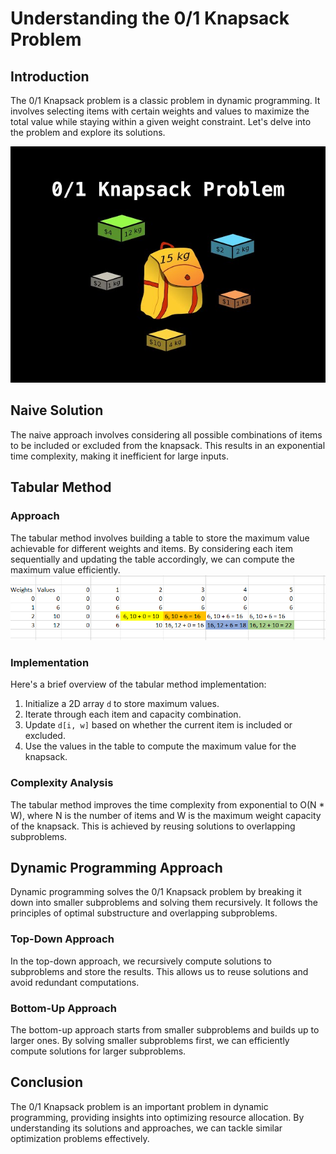 # Understanding the 0/1 Knapsack Problem

## Introduction
The 0/1 Knapsack problem is a classic problem in dynamic programming. It involves selecting items with certain weights and values to maximize the total value while staying within a given weight constraint. Let's delve into the problem and explore its solutions.


![0/1 KnapSack Bag Picture](knapsackbag.jpg)

## Naive Solution
The naive approach involves considering all possible combinations of items to be included or excluded from the knapsack. This results in an exponential time complexity, making it inefficient for large inputs.

## Tabular Method
### Approach
The tabular method involves building a table to store the maximum value achievable for different weights and items. By considering each item sequentially and updating the table accordingly, we can compute the maximum value efficiently.
![tabular method](tabular.png)
### Implementation
Here's a brief overview of the tabular method implementation:
1. Initialize a 2D array `d` to store maximum values.
2. Iterate through each item and capacity combination.
3. Update `d[i, w]` based on whether the current item is included or excluded.
4. Use the values in the table to compute the maximum value for the knapsack.

### Complexity Analysis
The tabular method improves the time complexity from exponential to O(N * W), where N is the number of items and W is the maximum weight capacity of the knapsack. This is achieved by reusing solutions to overlapping subproblems.

## Dynamic Programming Approach
Dynamic programming solves the 0/1 Knapsack problem by breaking it down into smaller subproblems and solving them recursively. It follows the principles of optimal substructure and overlapping subproblems.

### Top-Down Approach
In the top-down approach, we recursively compute solutions to subproblems and store the results. This allows us to reuse solutions and avoid redundant computations.

### Bottom-Up Approach
The bottom-up approach starts from smaller subproblems and builds up to larger ones. By solving smaller subproblems first, we can efficiently compute solutions for larger subproblems.

## Conclusion
The 0/1 Knapsack problem is an important problem in dynamic programming, providing insights into optimizing resource allocation. By understanding its solutions and approaches, we can tackle similar optimization problems effectively.
